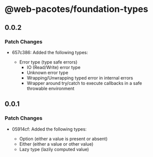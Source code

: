 # @web-pacotes/foundation-types

## 0.0.2

### Patch Changes

- 657c386: Added the following types:

  - Error type (type safe errors)
    - IO (Read/Write) error type
    - Unknown error type
    - Wrapping/Unwrapping typed error in internal errors
    - Wrapper around try/catch to execute callbacks in a safe throwable environment

## 0.0.1

### Patch Changes

- 05914cf: Added the following types:

  - Option (either a value is present or absent)
  - Either (either a value or other value)
  - Lazy type (lazily computed value)
